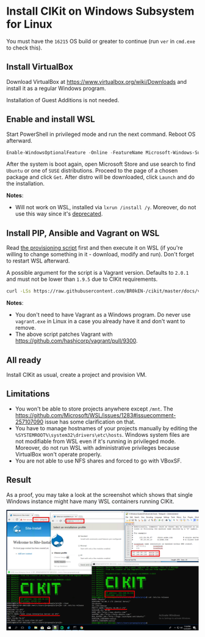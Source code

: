 # Install CIKit on Windows Subsystem for Linux

You must have the `16215` OS build or greater to continue (run `ver` in `cmd.exe` to check this).

## Install VirtualBox

Download VirtualBox at https://www.virtualbox.org/wiki/Downloads and install it as a regular Windows program.

Installation of Guest Additions is not needed.

## Enable and install WSL

Start PowerShell in privileged mode and run the next command. Reboot OS afterward.

```powershell
Enable-WindowsOptionalFeature -Online -FeatureName Microsoft-Windows-Subsystem-Linux
```

After the system is boot again, open Microsoft Store and use search to find `Ubuntu` or one of `SUSE` distributions. Proceed to the page of a chosen package and click `Get`. After distro will be downloaded, click `Launch` and do the installation.

**Notes**:
- Will not work on WSL, installed via `lxrun /install /y`. Moreover, do not use this way since it's [deprecated](https://docs.microsoft.com/en-us/windows/wsl/reference).

## Install PIP, Ansible and Vagrant on WSL

Read [the provisioning script](wsl-provision.sh) first and then execute it on WSL (if you're willing to change something in it - download, modify and run). Don't forget to restart WSL afterward.

A possible argument for the script is a Vagrant version. Defaults to `2.0.1` and must not be lower than `1.9.5` due to CIKit requirements.

```bash
curl -LSs https://raw.githubusercontent.com/BR0kEN-/cikit/master/docs/vagrant/wsl/wsl-provision.sh | bash -s -- "2.0.1"
```

**Notes**:
- You don't need to have Vagrant as a Windows program. Do never use `vagrant.exe` in Linux in a case you already have it and don't want to remove.
- The above script patches Vagrant with https://github.com/hashicorp/vagrant/pull/9300.

## All ready

Install CIKit as usual, create a project and provision VM.

## Limitations

- You won't be able to store projects anywhere except `/mnt`. The https://github.com/Microsoft/WSL/issues/1283#issuecomment-257107090 issue has some clarification on that.
- You have to manage hostnames of your projects manually by editing the `%SYSTEMROOT%\system32\drivers\etc\hosts`. Windows system files are not modifiable from WSL even if it's running in privileged mode. Moreover, do not run WSL with administrative privileges because VirtualBox won't operate properly.
- You are not able to use NFS shares and forced to go with VBoxSF.

## Result

As a proof, you may take a look at the screenshot which shows that single Windows instance might have many WSL containers running CIKit.

![CIKit VM on openSUSE and Ubuntu](images/wsl-cikit-opensuse-and-ubuntu.png)
